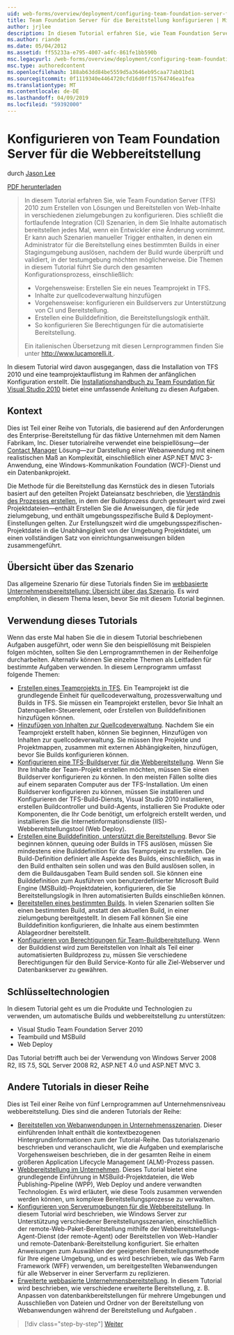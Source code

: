 ```yaml
---
uid: web-forms/overview/deployment/configuring-team-foundation-server-for-web-deployment/configuring-team-foundation-server-for-web-deployment
title: Team Foundation Server für die Bereitstellung konfigurieren | Microsoft-Dokumentation
author: jrjlee
description: In diesem Tutorial erfahren Sie, wie Team Foundation Server (TFS) 2010 zum Erstellen von Lösungen und Bereitstellen von Web-Inhalte in verschiedenen zielumgebungen zu konfigurieren. Dies...
ms.author: riande
ms.date: 05/04/2012
ms.assetid: ff55233a-e795-4007-a4fc-861fe1bb590b
msc.legacyurl: /web-forms/overview/deployment/configuring-team-foundation-server-for-web-deployment/configuring-team-foundation-server-for-web-deployment
msc.type: authoredcontent
ms.openlocfilehash: 188ab63dd84be5559d5a3646eb95caa77ab01bd1
ms.sourcegitcommit: 0f1119340e4464720cfd16d0ff15764746ea1fea
ms.translationtype: MT
ms.contentlocale: de-DE
ms.lasthandoff: 04/09/2019
ms.locfileid: "59392000"
---
```

# <a name="configuring-team-foundation-server-for-web-deployment"></a>Konfigurieren von Team Foundation Server für die Webbereitstellung

durch [Jason Lee](https://github.com/jrjlee)

[PDF herunterladen](https://msdnshared.blob.core.windows.net/media/MSDNBlogsFS/prod.evol.blogs.msdn.com/CommunityServer.Blogs.Components.WeblogFiles/00/00/00/63/56/8130.DeployingWebAppsInEnterpriseScenarios.pdf)

> In diesem Tutorial erfahren Sie, wie Team Foundation Server (TFS) 2010 zum Erstellen von Lösungen und Bereitstellen von Web-Inhalte in verschiedenen zielumgebungen zu konfigurieren. Dies schließt die fortlaufende Integration (CI) Szenarien, in dem Sie Inhalte automatisch bereitstellen jedes Mal, wenn ein Entwickler eine Änderung vornimmt. Er kann auch Szenarien manueller Trigger enthalten, in denen ein Administrator für die Bereitstellung eines bestimmten Builds in einer Stagingumgebung auslösen, nachdem der Build wurde überprüft und validiert, in der testumgebung möchten möglicherweise. Die Themen in diesem Tutorial führt Sie durch den gesamten Konfigurationsprozess, einschließlich:
> 
> - Vorgehensweise: Erstellen Sie ein neues Teamprojekt in TFS.
> - Inhalte zur quellcodeverwaltung hinzufügen
> - Vorgehensweise: konfigurieren ein Buildservers zur Unterstützung von CI und Bereitstellung.
> - Erstellen eine Builddefinition, die Bereitstellungslogik enthält.
> - So konfigurieren Sie Berechtigungen für die automatisierte Bereitstellung.
> 
> Ein italienischen Übersetzung mit diesen Lernprogrammen finden Sie unter [ http://www.lucamorelli.it ](http://www.lucamorelli.it).


In diesem Tutorial wird davon ausgegangen, dass die Installation von TFS 2010 und eine teamprojektauflistung im Rahmen der anfänglichen Konfiguration erstellt. Die [Installationshandbuch zu Team Foundation für Visual Studio 2010](https://go.microsoft.com/?linkid=9805132) bietet eine umfassende Anleitung zu diesen Aufgaben.

## <a name="context"></a>Kontext

Dies ist Teil einer Reihe von Tutorials, die basierend auf den Anforderungen des Enterprise-Bereitstellung für das fiktive Unternehmen mit dem Namen Fabrikam, Inc. Dieser tutorialreihe verwendet eine beispiellösung&#x2014;der [Contact Manager](../web-deployment-in-the-enterprise/the-contact-manager-solution.md) Lösung&#x2014;zur Darstellung einer Webanwendung mit einem realistischen Maß an Komplexität, einschließlich einer ASP.NET MVC 3-Anwendung, eine Windows-Kommunikation Foundation (WCF)-Dienst und ein Datenbankprojekt.

Die Methode für die Bereitstellung das Kernstück des in diesen Tutorials basiert auf den geteilten Projekt Dateiansatz beschrieben, die [Verständnis des Prozesses erstellen](../web-deployment-in-the-enterprise/understanding-the-build-process.md), in dem der Buildprozess durch gesteuert wird zwei Projektdateien&#x2014;enthält Erstellen Sie die Anweisungen, die für jede zielumgebung, und enthält umgebungsspezifische Build & Deployment-Einstellungen gelten. Zur Erstellungszeit wird die umgebungsspezifischen-Projektdatei in die Unabhängigkeit von der Umgebung Projektdatei, um einen vollständigen Satz von einrichtungsanweisungen bilden zusammengeführt.

## <a name="scenario-overview"></a>Übersicht über das Szenario

Das allgemeine Szenario für diese Tutorials finden Sie im [webbasierte Unternehmensbereitstellung: Übersicht über das Szenario](../deploying-web-applications-in-enterprise-scenarios/enterprise-web-deployment-scenario-overview.md). Es wird empfohlen, in diesem Thema lesen, bevor Sie mit diesem Tutorial beginnen.

## <a name="how-to-use-this-tutorial"></a>Verwendung dieses Tutorials

Wenn das erste Mal haben Sie die in diesem Tutorial beschriebenen Aufgaben ausgeführt, oder wenn Sie den beispiellösung mit Beispielen folgen möchten, sollten Sie den Lernprogrammthemen in der Reihenfolge durcharbeiten. Alternativ können Sie einzelne Themen als Leitfaden für bestimmte Aufgaben verwenden. In diesem Lernprogramm umfasst folgende Themen:

- [Erstellen eines Teamprojekts in TFS](creating-a-team-project-in-tfs.md). Ein Teamprojekt ist die grundlegende Einheit für quellcodeverwaltung, prozessverwaltung und Builds in TFS. Sie müssen ein Teamprojekt erstellen, bevor Sie Inhalt an Datenquellen-Steuerelement, oder Erstellen von Builddefinitionen hinzufügen können.
- [Hinzufügen von Inhalten zur Quellcodeverwaltung](adding-content-to-source-control.md). Nachdem Sie ein Teamprojekt erstellt haben, können Sie beginnen, Hinzufügen von Inhalten zur quellcodeverwaltung. Sie müssen Ihre Projekte und Projektmappen, zusammen mit externen Abhängigkeiten, hinzufügen, bevor Sie Builds konfigurieren können.
- [Konfigurieren eine TFS-Buildserver für die Webbereitstellung](configuring-a-tfs-build-server-for-web-deployment.md). Wenn Sie Ihre Inhalte der Team-Projekt erstellen möchten, müssen Sie einen Buildserver konfigurieren zu können. In den meisten Fällen sollte dies auf einem separaten Computer aus der TFS-Installation. Um einen Buildserver konfigurieren zu können, müssen Sie installieren und Konfigurieren der TFS-Build-Diensts, Visual Studio 2010 installieren, erstellen Buildcontroller und build-Agents, installieren Sie Produkte oder Komponenten, die Ihr Code benötigt, um erfolgreich erstellt werden, und installieren Sie die Internetinformationsdienste (IIS)-Webbereitstellungstool (Web Deploy).
- [Erstellen eine Builddefinition, unterstützt die Bereitstellung](creating-a-build-definition-that-supports-deployment.md). Bevor Sie beginnen können, queuing oder Builds in TFS auslösen, müssen Sie mindestens eine Builddefinition für das Teamprojekt zu erstellen. Die Build-Definition definiert alle Aspekte des Builds, einschließlich, was in den Build enthalten sein sollen und was den Build auslösen sollen, in dem die Buildausgaben Team Build senden soll. Sie können eine Builddefinition zum Ausführen von benutzerdefinierter Microsoft Build Engine (MSBuild)-Projektdateien, konfigurieren, die Sie Bereitstellungslogik in Ihren automatisierten Builds einschließen können.
- [Bereitstellen eines bestimmten Builds](deploying-a-specific-build.md). In vielen Szenarien sollten Sie einen bestimmten Build, anstatt den aktuellen Build, in einer zielumgebung bereitgestellt. In diesem Fall können Sie eine Builddefinition konfigurieren, die Inhalte aus einem bestimmten Ablageordner bereitstellt.
- [Konfigurieren von Berechtigungen für Team-Buildbereitstellung](configuring-permissions-for-team-build-deployment.md). Wenn der Builddienst wird zum Bereitstellen von Inhalt als Teil einer automatisierten Buildprozess zu, müssen Sie verschiedene Berechtigungen für den Build Service-Konto für alle Ziel-Webserver und Datenbankserver zu gewähren.

## <a name="key-technologies"></a>Schlüsseltechnologien

In diesem Tutorial geht es um die Produkte und Technologien zu verwenden, um automatische Builds und webbereitstellung zu unterstützen:

- Visual Studio Team Foundation Server 2010
- Teambuild und MSBuild
- Web Deploy

Das Tutorial betrifft auch bei der Verwendung von Windows Server 2008 R2, IIS 7.5, SQL Server 2008 R2, ASP.NET 4.0 und ASP.NET MVC 3.

## <a name="other-tutorials-in-this-series"></a>Andere Tutorials in dieser Reihe

Dies ist Teil einer Reihe von fünf Lernprogrammen auf Unternehmensniveau webbereitstellung. Dies sind die anderen Tutorials der Reihe:

- [Bereitstellen von Webanwendungen in Unternehmensszenarien](../deploying-web-applications-in-enterprise-scenarios/deploying-web-applications-in-enterprise-scenarios.md). Dieser einführenden Inhalt enthält die kontextbezogenen Hintergrundinformationen zum der Tutorial-Reihe. Das tutorialszenario beschrieben und veranschaulicht, wie die Aufgaben und exemplarische Vorgehensweisen beschrieben, die in der gesamten Reihe in einem größeren Application Lifecycle Management (ALM)-Prozess passen.
- [Webbereitstellung im Unternehmen](../web-deployment-in-the-enterprise/web-deployment-in-the-enterprise.md). Dieses Tutorial bietet eine grundlegende Einführung in MSBuild-Projektdateien, die Web Publishing-Pipeline (WPP), Web Deploy und andere verwandten Technologien. Es wird erläutert, wie diese Tools zusammen verwenden werden können, um komplexe Bereitstellungsprozesse zu verwalten.
- [Konfigurieren von Serverumgebungen für die Webbereitstellung](../configuring-server-environments-for-web-deployment/configuring-server-environments-for-web-deployment.md). In diesem Tutorial wird beschrieben, wie Windows Server zur Unterstützung verschiedener Bereitstellungsszenarien, einschließlich der remote-Web-Paket-Bereitstellung mithilfe der Webbereitstellungs-Agent-Dienst (der remote-Agent) oder Bereitstellen von Web-Handler und remote-Datenbank-Bereitstellung konfiguriert. Sie erhalten Anweisungen zum Auswählen der geeigneten Bereitstellungsmethode für Ihre eigene Umgebung, und es wird beschrieben, wie das Web Farm Framework (WFF) verwenden, um bereitgestellten Webanwendungen für alle Webserver in einer Serverfarm zu replizieren.
- [Erweiterte webbasierte Unternehmensbereitstellung](../advanced-enterprise-web-deployment/advanced-enterprise-web-deployment.md). In diesem Tutorial wird beschrieben, wie verschiedene erweiterte Bereitstellung, z. B. Anpassen von datenbankbereitstellungen für mehrere Umgebungen und Ausschließen von Dateien und Ordner von der Bereitstellung von Webanwendungen während der Bereitstellung und Aufgaben .

> [!div class="step-by-step"]
> [Weiter](creating-a-team-project-in-tfs.md)
